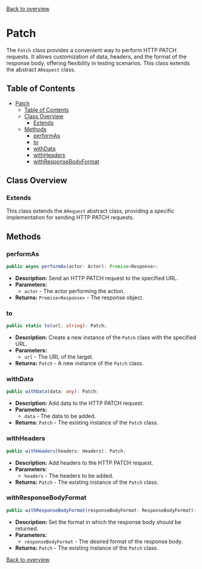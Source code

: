 [Back to overview](../../screenplay_elements.md)

# Patch

The `Patch` class provides a convenient way to perform HTTP PATCH requests. It allows customization of data, headers, and the format of the response body, offering flexibility in testing scenarios. This class extends the abstract `ARequest` class.

## Table of Contents

- [Patch](#patch)
  - [Table of Contents](#table-of-contents)
  - [Class Overview](#class-overview)
    - [Extends](#extends)
  - [Methods](#methods)
    - [performAs](#performas)
    - [to](#to)
    - [withData](#withdata)
    - [withHeaders](#withheaders)
    - [withResponseBodyFormat](#withresponsebodyformat)

## Class Overview

### Extends

This class extends the `ARequest` abstract class, providing a specific implementation for sending HTTP PATCH requests.

## Methods

### performAs

```typescript
public async performAs(actor: Actor): Promise<Response>;
```

- **Description:** Send an HTTP PATCH request to the specified URL.
- **Parameters:**
  - `actor` - The actor performing the action.
- **Returns:** `Promise<Response>` - The response object.

### to

```typescript
public static to(url: string): Patch;
```

- **Description:** Create a new instance of the `Patch` class with the specified URL.
- **Parameters:**
  - `url` - The URL of the target.
- **Returns:** `Patch` - A new instance of the `Patch` class.

### withData

```typescript
public withData(data: any): Patch;
```

- **Description:** Add data to the HTTP PATCH request.
- **Parameters:**
  - `data` - The data to be added.
- **Returns:** `Patch` - The existing instance of the `Patch` class.

### withHeaders

```typescript
public withHeaders(headers: Headers): Patch;
```

- **Description:** Add headers to the HTTP PATCH request.
- **Parameters:**
  - `headers` - The headers to be added.
- **Returns:** `Patch` - The existing instance of the `Patch` class.

### withResponseBodyFormat

```typescript
public withResponseBodyFormat(responseBodyFormat: ResponseBodyFormat): Patch;
```

- **Description:** Set the format in which the response body should be returned.
- **Parameters:**
  - `responseBodyFormat` - The desired format of the response body.
- **Returns:** `Patch` - The existing instance of the `Patch` class.

[Back to overview](../../screenplay_elements.md)